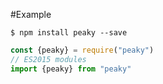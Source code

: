 #Example

```
$ npm install peaky --save
```

```javascript
const {peaky} = require("peaky")
// ES2015 modules
import {peaky} from "peaky"
```
